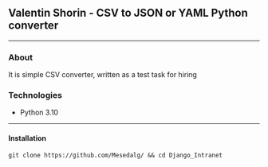 ## Valentin Shorin - CSV to JSON or YAML Python converter
___
### About
It is simple CSV converter, written as a test task for hiring

### Technologies
- Python 3.10
___
#### Installation
```
git clone https://github.com/Mesedalg/ && cd Django_Intranet
